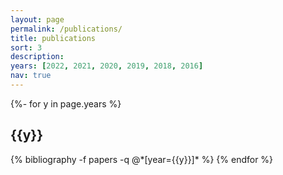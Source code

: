 ```yaml
---
layout: page
permalink: /publications/
title: publications
sort: 3
description: 
years: [2022, 2021, 2020, 2019, 2018, 2016]
nav: true
---
```

<!-- _pages/publications.md -->
<div class="publications">

{%- for y in page.years %}
  <h2 class="year">{{y}}</h2>
  {% bibliography -f papers -q @*[year={{y}}]* %}
{% endfor %}

</div>
